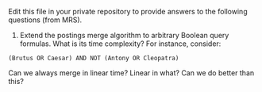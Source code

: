 Edit this file in your private repository to provide answers to the following questions (from MRS).

1. Extend the postings merge algorithm to arbitrary Boolean query formulas. What is
its time complexity? For instance, consider:

`(Brutus OR Caesar) AND NOT (Antony OR Cleopatra)`

Can we always merge in linear time? Linear in what? Can we do better than this?
